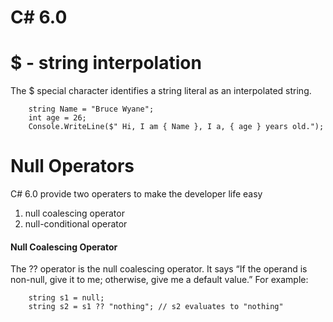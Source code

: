# C# 6.0

# $ - string interpolation
The $ special character identifies a string literal as an interpolated string.

        string Name = "Bruce Wyane";
        int age = 26;
        Console.WriteLine($" Hi, I am { Name }, I a, { age } years old.");
        
# Null Operators

C# 6.0 provide two operaters to make the developer life easy

1. null coalescing operator 
2. null-conditional operator

#### Null Coalescing Operator

The ?? operator is the null coalescing operator. It says “If the operand is non-null,
give it to me; otherwise, give me a default value.” For example:

        string s1 = null;
        string s2 = s1 ?? "nothing"; // s2 evaluates to "nothing"
